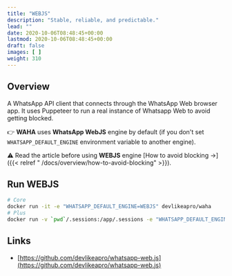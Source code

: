 ```yaml
---
title: "WEBJS"
description: "Stable, reliable, and predictable."
lead: ""
date: 2020-10-06T08:48:45+00:00
lastmod: 2020-10-06T08:48:45+00:00
draft: false
images: [ ]
weight: 310
---
```


## Overview

A WhatsApp API client that connects through the WhatsApp Web browser app.
It uses Puppeteer to run a real instance of Whatsapp Web to avoid getting blocked.

👉 **WAHA** uses **WhatsApp WebJS** engine by default (if you don't set `WHATSAPP_DEFAULT_ENGINE` environment variable to
another engine).

⚠ Read the article before using **WEBJS** engine
[How to avoid blocking ->]({{< relref " /docs/overview/how-to-avoid-blocking" >}}).

## Run WEBJS

```bash
# Core
docker run -it -e "WHATSAPP_DEFAULT_ENGINE=WEBJS" devlikeapro/waha
# Plus
docker run -v `pwd`/.sessions:/app/.sessions -e "WHATSAPP_DEFAULT_ENGINE=WEBJS" devlikeapro/waha-plus
```

## Links

- [https://github.com/devlikeapro/whatsapp-web.js](https://github.com/devlikeapro/whatsapp-web.js)

